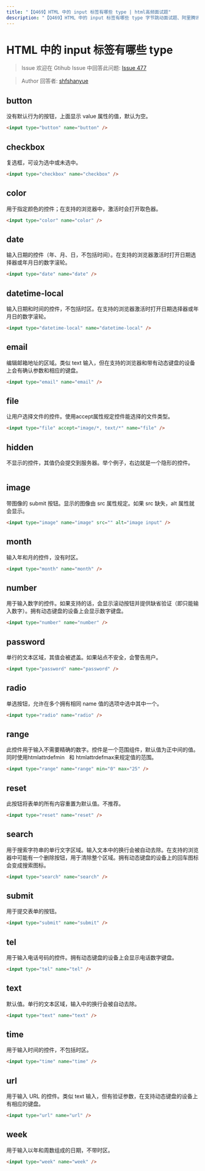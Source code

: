 ```yaml
---
title: "【Q469】HTML 中的 input 标签有哪些 type | html高频面试题"
description: "【Q469】HTML 中的 input 标签有哪些 type 字节跳动面试题、阿里腾讯面试题、美团小米面试题。"
---
```


# HTML 中的 input 标签有哪些 type

> Issue
> 欢迎在 Gtihub Issue 中回答此问题: [Issue 477](https://github.com/shfshanyue/Daily-Question/issues/477)

> Author
> 回答者: [shfshanyue](https://github.com/shfshanyue)

## button

没有默认行为的按钮，上面显示 value 属性的值，默认为空。

```html
<input type="button" name="button" />
```

## checkbox

复选框，可设为选中或未选中。

```html
<input type="checkbox" name="checkbox" />
```

## color

用于指定颜色的控件；在支持的浏览器中，激活时会打开取色器。

```html
<input type="color" name="color" />
```

## date

输入日期的控件（年、月、日，不包括时间）。在支持的浏览器激活时打开日期选择器或年月日的数字滚轮。

```html
<input type="date" name="date" />
```

## datetime-local

输入日期和时间的控件，不包括时区。在支持的浏览器激活时打开日期选择器或年月日的数字滚轮。

```html
<input type="datetime-local" name="datetime-local" />
```

## email

编辑邮箱地址的区域。类似 text 输入，但在支持的浏览器和带有动态键盘的设备上会有确认参数和相应的键盘。

```html
<input type="email" name="email" />
```

## file

让用户选择文件的控件。使用accept属性规定控件能选择的文件类型。

```html
<input type="file" accept="image/*, text/*" name="file" />
```

## hidden

不显示的控件，其值仍会提交到服务器。举个例子，右边就是一个隐形的控件。

```html

```

## image

带图像的 submit 按钮。显示的图像由 src 属性规定。如果 src 缺失，alt 属性就会显示。

```html
<input type="image" name="image" src="" alt="image input" />
```

## month

输入年和月的控件，没有时区。

```html
<input type="month" name="month" />
```

## number

用于输入数字的控件。如果支持的话，会显示滚动按钮并提供缺省验证（即只能输入数字）。拥有动态键盘的设备上会显示数字键盘。

```html
<input type="number" name="number" />
```

## password

单行的文本区域，其值会被遮盖。如果站点不安全，会警告用户。

```html
<input type="password" name="password" />
```

## radio

单选按钮，允许在多个拥有相同 name 值的选项中选中其中一个。

```html
<input type="radio" name="radio" />
```

## range

此控件用于输入不需要精确的数字。控件是一个范围组件，默认值为正中间的值。同时使用htmlattrdefmin   和 htmlattrdefmax来规定值的范围。

```html
<input type="range" name="range" min="0" max="25" />
```

## reset

此按钮将表单的所有内容重置为默认值。不推荐。

```html
<input type="reset" name="reset" />
```

## search

用于搜索字符串的单行文字区域。输入文本中的换行会被自动去除。在支持的浏览器中可能有一个删除按钮，用于清除整个区域。拥有动态键盘的设备上的回车图标会变成搜索图标。

```html
<input type="search" name="search" />
```

## submit

用于提交表单的按钮。

```html
<input type="submit" name="submit" />
```

## tel

用于输入电话号码的控件。拥有动态键盘的设备上会显示电话数字键盘。

```html
<input type="tel" name="tel" />
```

## text

默认值。单行的文本区域，输入中的换行会被自动去除。

```html
<input type="text" name="text" />
```

## time

用于输入时间的控件，不包括时区。

```html
<input type="time" name="time" />
```

## url

用于输入 URL 的控件。类似 text 输入，但有验证参数，在支持动态键盘的设备上有相应的键盘。

```html
<input type="url" name="url" />
```

## week

用于输入以年和周数组成的日期，不带时区。

```html
<input type="week" name="week" />
```
